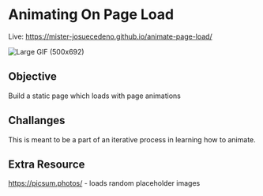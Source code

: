 # Animating On Page Load

Live: https://mister-josuecedeno.github.io/animate-page-load/

![Large GIF (500x692)](https://user-images.githubusercontent.com/47830532/106540532-b8669e80-64c5-11eb-9530-e40d9ec2126b.gif)

## Objective

Build a static page which loads with page animations

## Challanges

This is meant to be a part of an iterative process in learning how to animate.

## Extra Resource

https://picsum.photos/ - loads random placeholder images
